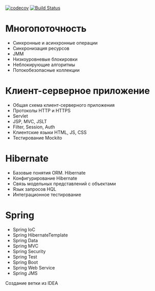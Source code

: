 [![codecov](https://codecov.io/gh/RVohmin/job4j_middle/branch/master/graph/badge.svg)](https://codecov.io/gh/RVohmin/job4j_middle)
[![Build Status](https://travis-ci.org/RVohmin/job4j_design.svg?branch=master)](https://travis-ci.org/RVohmin/job4j_design)
# Многопоточность
* Синхронные и асинхронные операции
* Синхронизация ресурсов
* JMM
* Низкоуровневые блокировки
* Неблокирующие алгоритмы
* Потокобезопасные коллекции

# Клиент-серверное приложение
* Общая схема клиент-серверного приложения
* Протоколы HTTP и HTTPS
* Servlet
* JSP, MVC, JSLT
* Filter, Session, Auth
* Клиентские языки HTML, JS, CSS
* Тестирование Mockito

# Hibernate
* Базовые понятия ORM. Hibernate
* Конфигурирование Hibernate
* Связь модельных представлений с объектами
* Язык запросов HQL
* Интеграционное тестирование

# Spring
* Spring IoC
* Spring HibernateTemplate
* Spring Data
* Spring MVC
* Spring Security
* Spring Test
* Spring Boot
* Spring Web Service
* Spring JMS

Создание ветки из IDEA